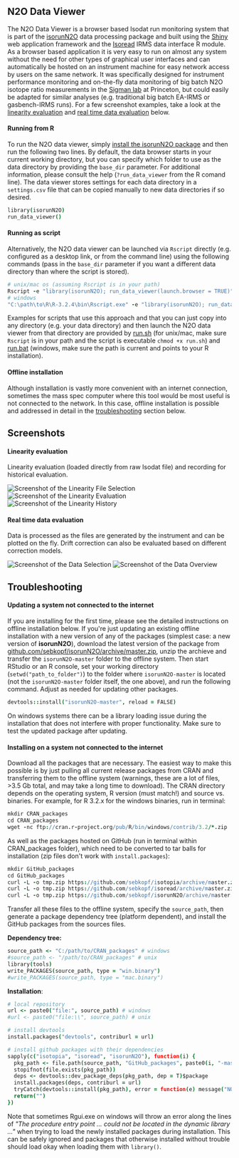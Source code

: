 ## N2O Data Viewer

The N2O Data Viewer is a browser based Isodat run monitoring system that is part of the [isorunN2O](https://github.com/sebkopf/isorunN2O) data processing package and  built using the [Shiny](http://shiny.rstudio.com/) web application framework and the [Isoread](https://github.com/sebkopf/isoread#isoread) IRMS data interface R module. As a browser based application it is very easy to run on almost any system without the need for other types of graphical user interfaces and can automatically be hosted on an instrument machine for easy network access by users on the same network. It was specifically designed for instrument performance monitoring and on-the-fly data monitoring of big batch N2O isotope ratio measurements in the [Sigman lab](http://www.princeton.edu/sigman/) at Princeton, but could easily be adapted for similar analyses (e.g. traditional big batch EA-IRMS or gasbench-IRMS runs). For a few screenshot examples, take a look at the [linearity evaluation](#linearity-evaluation) and [real time data evaluation](#real-time-data-evaluation) below.

#### Running from R

To run the N2O data viewer, simply [install the isorunN2O package](https://github.com/sebkopf/isorunN2O#installation) and then run the following two lines. By default, the data browser starts in your current working directory, but you can specify which folder to use as the data directory by providing the `base_dir` parameter. For additional information, please consult the help (`?run_data_viewer` from the R comand line). The data viewer stores settings for each data directory in a `settings.csv` file that can be copied manually to new data directories if so desired.

```coffee
library(isorunN2O)
run_data_viewer()
```

#### Running as script

Alternatively, the N2O data viewer can be launched via `Rscript` directly (e.g. configured as a desktop link, or from the command line) using the following commands (pass in the `base_dir` parameter if you want a different data directory than where the script is stored).

```coffee
# unix/mac os (assuming Rscript is in your path)
Rscript -e "library(isorunN2O); run_data_viewer(launch.browser = TRUE)"
# windows
"C:\path\to\R\R-3.2.4\bin\Rscript.exe" -e "library(isorunN2O); run_data_viewer(launch.browser = TRUE)"
```

Examples for scripts that use this approach and that you can just copy into any directory (e.g. your data directory) and then launch the N2O data viewer from that directory are provided by [run.sh](https://github.com/sebkopf/isorunN2O/blob/master/inst/shiny-apps/data_viewer/run.sh) (for unix/mac, make sure `Rscript` is in your path and the script is executable `chmod +x run.sh`) and [run.bat](https://github.com/sebkopf/isorunN2O/blob/master/inst/shiny-apps/data_viewer/run.bat) (windows, make sure the path is current and points to your R installation).

#### Offline installation

Although installation is vastly more convenient with an internet connection, sometimes the mass spec computer where this tool would be most useful is not connected to the network. In this case, offline installation is possible and addressed in detail in the [troubleshooting](#troubleshooting) section below.

## Screenshots

#### Linearity evaluation

Linearity evaluation (loaded directly from raw Isodat file) and recording for historical evaluation.

![Screenshot of the Linearity File Selection](https://github.com/sebkopf/isorunN2O/blob/master/inst/shiny-apps/data_viewer/doc/linearity_selection.png?raw=true)
![Screenshot of the Linearity Evaluation](https://github.com/sebkopf/isorunN2O/blob/master/inst/shiny-apps/data_viewer/doc/linearity_evaluation.png?raw=true)
![Screenshot of the Linearity History](https://github.com/sebkopf/isorunN2O/blob/master/inst/shiny-apps/data_viewer/doc/linearity_history.png?raw=true)

#### Real time data evaluation

Data is processed as the files are generated by the instrument and can be plotted on the fly. Drift correction can also be evaluated based on different correction models.

![Screenshot of the Data Selection](https://github.com/sebkopf/isorunN2O/blob/master/inst/shiny-apps/data_viewer/doc/data_selection.png?raw=true)
![Screenshot of the Data Overview](https://github.com/sebkopf/isorunN2O/blob/master/inst/shiny-apps/data_viewer/doc/data_overview.png?raw=true)


## Troubleshooting

#### Updating a system not connected to the internet

If you are installing for the first time, please see the detailed instructions on offline installation below. If you're just updating an existing offline installation with a new version of any of the packages (simplest case: a new version of **isorunN2O**), download the latest version of the package from [github.com/sebkopf/isorunN2O/archive/master.zip]([https://github.com/sebkopf/isorunN2O/archive/master.zip), unzip the archieve and transfer the ```isorunN2O-master``` folder to the offline system. Then start RStudio or an R console, set your working directory (```setwd("path_to_folder")```) to the folder where ```isorunN2O-master``` is located (not the ```isorunN2O-master``` folder itself, the one above), and run the following command. Adjust as needed for updating other packages.

```coffee
devtools::install("isorunN2O-master", reload = FALSE)
```

On windows systems there can be a library loading issue during the installation that does not interfere with proper functionality. Make sure to test the updated package after updating.


#### Installing on a system not connected to the internet

Download all the packages that are necessary. The easiest way to make this possible is by just pulling all current release packages from CRAN and transferring them to the offline system (warnings, these are a lot of files, >3.5 Gb total, and may take a long time to download). The CRAN directory depends on the operating system, R version (must match!) and source vs. binaries. For example, for R 3.2.x for the windows binaries, run in terminal:

```coffee
mkdir CRAN_packages
cd CRAN_packages
wget -nc ftp://cran.r-project.org/pub/R/bin/windows/contrib/3.2/*.zip
```

As well as the packages hosted on GitHub (run in terminal within CRAN_packages folder), which need to be converted to tar balls for installation (zip files don't work with ```install.packages```):
```coffee
mkdir GitHub_packages
cd GitHub_packages
curl -L -o tmp.zip https://github.com/sebkopf/isotopia/archive/master.zip && unzip tmp.zip && rm tmp.zip
curl -L -o tmp.zip https://github.com/sebkopf/isoread/archive/master.zip && unzip tmp.zip && rm tmp.zip
curl -L -o tmp.zip https://github.com/sebkopf/isorunN2O/archive/master.zip && unzip tmp.zip && rm tmp.zip
```

Transfer all these files to the offline system, specify the `source_path`, then generate a package dependency tree (platform dependent), and install the GitHub packages from the sources files.

**Dependency tree:**

```coffee
source_path <- "C:/path/to/CRAN_packages" # windows
#source_path <- "/path/to/CRAN_packages" # unix
library(tools)
write_PACKAGES(source_path, type = "win.binary")
#write_PACKAGES(source_path, type = "mac.binary")
```

**Installation**:

```coffee
# local repository
url <- paste0("file:", source_path) # windows
#url <- paste0("file:\\", source_path) # unix

# install devtools
install.packages("devtools", contriburl = url)

# install github packages with their dependencies
sapply(c("isotopia", "isoread", "isorunN2O"), function(i) {
  pkg_path <- file.path(source_path, "GitHub_packages", paste0(i, "-master"))
  stopifnot(file.exists(pkg_path))
  deps <- devtools::dev_package_deps(pkg_path, dep = T)$package
  install.packages(deps, contriburl = url)
  tryCatch(devtools::install(pkg_path), error = function(e) message("NOTE: ", e$message))
  return("")
})
```

Note that sometimes Rgui.exe on windows will throw an error along the lines of *"The procedure entry point ... could not be located in the dynamic library ..."* when trying to load the newly installed packages during installation. This can be safely ignored and packages that otherwise installed without trouble should load okay when loading them with `library()`.
